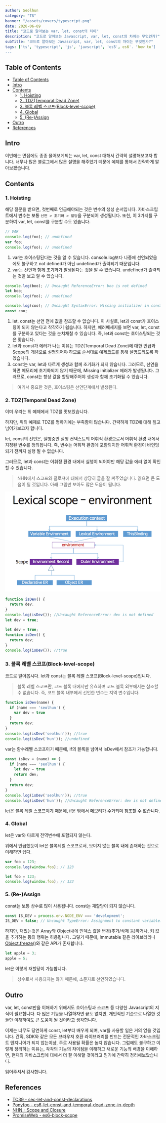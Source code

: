 ```yaml
---
author: Seolhun
category: "TS"
banner: "/assets/covers/typescript.png"
date: 2020-06-09
title: "코드로 알아보는 var, let, const의 차이"
description: "코드로 알아보는 Javascript, var, let, const의 차이는 무엇인가?"
subTitle: "코드로 알아보는 Javascript, var, let, const의 차이는 무엇인가?"
tags: ['ts', 'typescript', 'js', 'javscript', 'es5', es6'. 'how to']
---
```


## Table of Contents
- [Table of Contents](#table-of-contents)
- [Intro](#intro)
- [Contents](#contents)
  - [1. Hoisting](#1-hoisting)
  - [2. TDZ(Temporal Dead Zone)](#2-tdztemporal-dead-zone)
  - [3. 블록 레벨 스코프(Block-level-scope)](#3-블록-레벨-스코프block-level-scope)
  - [4. Global](#4-global)
  - [5. (Re-)Assign](#5-re-assign)
- [Outro](#outro)
- [References](#references)


## Intro

이번에는 면접에도 종종 물어보게되는 var, let, const 대해서 간략히 설명해보고자 합니다.
너무나 많은 블로그에서 많은 설명을 해주었기 떼문에 예제를 통해서 간략하게 알아보겠습니다.


## Contents

### 1. Hoisting

해당 질문을 받으면, 첫번째로 언급해야되는 것은 변수의 생성 순서입니다.
자바스크립트에서 변수는 보통 `선언 > 초기화 > 할당`을 구분되어 생성됩니다. 또한, 이 3가지를 구분하여 var, let, const를 구분할 수도 있습니다.

```js
// VAR
console.log(foo); // undefined
var foo;
console.log(foo); // undefined
```

1. var는 호이스팅된다는 것을 알 수 있습니다. console.log보다 나중에 선언되었음에도 불구하고 not defined가 아닌 undefined가 출력되기 때문입니다.
2. var는 선언과 함께 초기화가 발생된다는 것을 알 수 있습니다. undefined가 출력되는 것을 보고 알 수 있습니다.

``` js
console.log(boo); // Uncaught ReferenceError: boo is not defined
let boo;
console.log(foo); // undefined
```

```js
console.log(coo); // Uncaught SyntaxError: Missing initializer in const declaration
const coo;  
```

1. let, const는 선언 전에 값을 참조할 수 없습니다. 이 사실로, let과 const가 호이스팅이 되지 않는다고 착각하기 쉽습니다. 하지만, 에러메세지를 보면 var, let, const를 구분하고 있다는 것을 눈치채칠 수 있습니다. 즉, let과 const는 호이스팅되는 것은 맞습니다.
2. let과 const가 에러가 나는 이유는 TDZ(Temporal Dead Zone)에 대한 언급과 Scope의 개념으로 설명되어야 하므로 순서대로 예제코드를 통해 설명드리도록 하겠습니다.
3. const는 var, let과 다르게 생성과 함께 초기화가 되지 않습니다. 그러므로, 선언을 하면 메모리에 초기화되지 않기 때문에, Missing initializer 에러가 발생됩니다. 그러므로, const는 항상 값을 할당해주어야 생성과 함께 초기화될 수 있습니다.

> 여기서 중요한 것은, 호이스팅은 선언단계에서 발생된다.


### 2. TDZ(Temporal Dead Zone)

이미 우리는 위 예제에서 TDZ를 맛보았습니다.

하지만, 위의 예제로 TDZ를 명하기에는 부족함이 많습니다. 간략하게 TDZ에 대해 짚고 넘어가보고자 합니다.

let, const의 선언은, 실행중인 실행 컨텍스트의 어휘적 환경으로서 어휘적 환경 내에서 지정된 변수를 정의됩니다.
즉, 변수는 어휘적 환경에 포함되지만 어휘적 환경이 바인딩 되기 전까지 실행 될 수 없습니다. 

그러므로, let과 const는 어휘정 환경 내에서 실행이 되어야만 해당 값을 에러 없이 확인 할 수 있습니다. 

> NHN에서 스코프와 클로져에 대해서 상당히 글을 잘 써주었습니다. 읽으면 큰 도움이 될 것입니다. 아래 그림만 보아도 많은 도움이 됩니다.

![NHN - executioncontext](./executioncontext.png)

```js
function isDev() {
  return dev;
}
console.log(isDev()); //Uncaught ReferenceError: dev is not defined
let dev = true;
```

```js
let dev = true;
function isDev() {
  return dev;
}
console.log(isDev()); //true
```


### 3. 블록 레벨 스코프(Block-level-scope)
코드로 알아봅시다. let과 const는 블록 레벨 스코프(Block-level-scope)입니다.

> 블록 레벨 스코프란, 코드 블록 내에서만 유효하며 코드 블록 외부에서는 참조할 수 없습니다. 즉, 코드 블록 내부에서 선언한 변수는 지역 변수입니다.


```js
function isDev(name) {
  if (name === 'seolhun') {
    var dev = true
  }
  return dev;
}
console.log(isDev('seolhun')); //true
console.log(isDev('hun')); //undefined
```

var는 함수레벨 스코프이기 때문에, if의 블록을 넘어서 isDev에서 참조가 가능합니다.

```js
const isDev = (name) => {
  if (name === 'seolhun') {
    let dev = true
    return dev;
  }
  return dev;
}
console.log(isDev('seolhun')); //true
console.log(isDev('hun')); //Uncaught ReferenceError: dev is not defined
```

let은 블록 레벨 스코프이기 때문에, if문 밖에서 메모리가 수거되며 참조할 수 없습니다.

### 4. Global

let은 var와 다르게 전역변수에 포함되지 않는다. 

위에서 언급했듯이 let은 블록레벨 스코프로서, 보이지 않는 블록 내에 존재하는 것으로 이해하면 쉽다.

```js
var foo = 123;
console.log(window.foo); // 123
```

```js
let foo = 123;
console.log(window.foo); // 123
```

### 5. (Re-)Assign

const는 보통 상수로 많이 사용됩니다. const는 재할당이 되지 않습니다.

```js
const IS_DEV = process.env.NODE_ENV === 'development';
IS_DEV = false; // Uncaught TypeError: Assignment to constant variable. 
```

하지만, 재밌는것은 Array와 Object내에 인덱스 값을 변경(추가/삭제 등)하거나, 키 값을 추가하는 등의 행위는 허용됩니다. 
그렇기 때문에, Immutable 같은 라이브러리나 [Object.freeze()](https://developer.mozilla.org/ko/docs/Web/JavaScript/Reference/Global_Objects/Object/freeze)와 같은 API가 존재합니다.


```js
let apple = 3;
apple = 5;
```

let은 이렇게 재할당이 가능합니다. 

> 상수로서 사용되지는 않기 때문에, 소문자로 선언하였습니다.


## Outro

var, let, const만을 이해하기 위해서도 호이스팅과 스코프 등 다양한 Javascript의 지식이 필요합니다.
다 믾은 기능을 나열하자면 끝도 없지만, 개인적인 기준으로 나열한 것들만 이해하여도 큰 도움이 될 것이라고 생각합니다.

이제는 너무도 당연하게 const, let부터 배우게 되며, var를 사용할 일은 거의 없을 것입니다.
간혹, SDK와 같은 모든 브라우저 호환 라이브러리를 만드는 전문적인 자바스크립트 엔지니어가 되지 않는이상, 주로 사용될 확률은 높지 않습니다.
그럼에도 불구하고 이렇게 정리하는 이유는, 각각의 기능의 차이점을 이해하고 새로운 기능의 배경을 이해하면, 현재의 자바스크립에 대해서 더 잘 이해할 것이라고 믿기에 간략히 정리해보았습니다.

읽어주셔서 감사합니다.

## References

- [TC39 - sec-let-and-const-declarations](https://tc39.es/ecma262/#sec-let-and-const-declarations)
- [Ponyfoo - es6-let-const-and-temporal-dead-zone-in-depth](https://ponyfoo.com/articles/es6-let-const-and-temporal-dead-zone-in-depth)
- [NHN - Scope and Closure](https://meetup.toast.com/posts/86)
- [PromiseWeb - es6-block-scope](https://poiemaweb.com/es6-block-scope)
